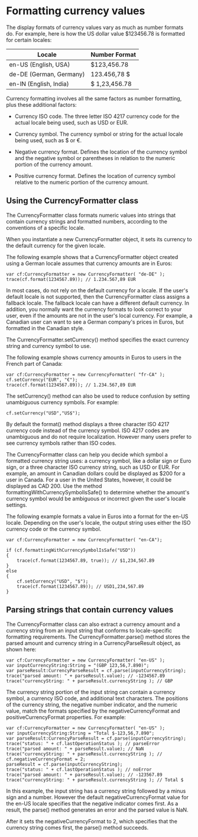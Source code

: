 # Formatting currency values

The display formats of currency values vary as much as number formats do. For
example, here is how the US dollar value \$123456.78 is formatted for certain
locales:

| Locale                  | Number Format  |
| ----------------------- | -------------- |
| en-US (English, USA)    | \$123,456.78   |
| de-DE (German, Germany) | 123.456,78 \$  |
| en-IN (English, India)  | \$ 1,23,456.78 |

Currency formatting involves all the same factors as number formatting, plus
these additional factors:

- Currency ISO code. The three letter ISO 4217 currency code for the actual
  locale being used, such as USD or EUR.

- Currency symbol. The currency symbol or string for the actual locale being
  used, such as \$ or €.

- Negative currency format. Defines the location of the currency symbol and the
  negative symbol or parentheses in relation to the numeric portion of the
  currency amount.

- Positive currency format. Defines the location of currency symbol relative to
  the numeric portion of the currency amount.

## Using the CurrencyFormatter class

The CurrencyFormatter class formats numeric values into strings that contain
currency strings and formatted numbers, according to the conventions of a
specific locale.

When you instantiate a new CurrencyFormatter object, it sets its currency to the
default currency for the given locale.

The following example shows that a CurrencyFormatter object created using a
German locale assumes that currency amounts are in Euros:

    var cf:CurrencyFormatter = new CurrencyFormatter( "de-DE" );
    trace(cf.format(1234567.89)); // 1.234.567,89 EUR

In most cases, do not rely on the default currency for a locale. If the user's
default locale is not supported, then the CurrencyFormatter class assigns a
fallback locale. The fallback locale can have a different default currency. In
addition, you normally want the currency formats to look correct to your user,
even if the amounts are not in the user's local currency. For example, a
Canadian user can want to see a German company's prices in Euros, but formatted
in the Canadian style.

The CurrencyFormatter.setCurrency() method specifies the exact currency string
and currency symbol to use.

The following example shows currency amounts in Euros to users in the French
part of Canada:

    var cf:CurrencyFormatter = new CurrencyFormatter( "fr-CA" );
    cf.setCurrency("EUR", "€");
    trace(cf.format(1234567.89)); // 1.234.567,89 EUR

The setCurrency() method can also be used to reduce confusion by setting
unambiguous currency symbols. For example:

    cf.setCurrency("USD","US$");

By default the format() method displays a three character ISO 4217 currency code
instead of the currency symbol. ISO 4217 codes are unambiguous and do not
require localization. However many users prefer to see currency symbols rather
than ISO codes.

The CurrencyFormatter class can help you decide which symbol a formatted
currency string uses: a currency symbol, like a dollar sign or Euro sign, or a
three character ISO currency string, such as USD or EUR. For example, an amount
in Canadian dollars could be displayed as \$200 for a user in Canada. For a user
in the United States, however, it could be displayed as CAD 200. Use the method
formattingWithCurrencySymbolIsSafe() to determine whether the amount's currency
symbol would be ambiguous or incorrect given the user's locale settings.

The following example formats a value in Euros into a format for the en-US
locale. Depending on the user's locale, the output string uses either the ISO
currency code or the currency symbol.

    var cf:CurrencyFormatter = new CurrencyFormatter( "en-CA");

    if (cf.formattingWithCurrencySymbolIsSafe("USD"))
    {
    	trace(cf.format(1234567.89, true)); // $1,234,567.89
    }
    else
    {
    	cf.setCurrency("USD", "$");
    	trace(cf.format(1234567.89)); // USD1,234,567.89
    }

## Parsing strings that contain currency values

The CurrencyFormatter class can also extract a currency amount and a currency
string from an input string that conforms to locale-specific formatting
requirements. The CurrencyFormatter.parse() method stores the parsed amount and
currency string in a CurrencyParseResult object, as shown here:

    var cf:CurrencyFormatter = new CurrencyFormatter( "en-US" );
    var inputCurrencyString:String = "(GBP 123,56,7.890)";
    var parseResult:CurrencyParseResult = cf.parse(inputCurrencyString);
    trace("parsed amount: " + parseResult.value); // -1234567.89
    trace("currencyString: " + parseResult.currencyString ); // GBP

The currency string portion of the input string can contain a currency symbol, a
currency ISO code, and additional text characters. The positions of the currency
string, the negative number indicator, and the numeric value, match the formats
specified by the negativeCurrencyFormat and positiveCurrencyFormat properties.
For example:

    var cf:CurrencyFormatter = new CurrencyFormatter( "en-US" );
    var inputCurrencyString:String = "Total $-123,56,7.890";
    var parseResult:CurrencyParseResult = cf.parse(inputCurrencyString);
    trace("status: " + cf.lastOperationStatus ); // parseError
    trace("parsed amount: " + parseResult.value); // NaN
    trace("currencyString: " + parseResult.currencyString ); //
    cf.negativeCurrencyFormat = 2;
    parseResult = cf.parse(inputCurrencyString);
    trace("status: " + cf.lastOperationStatus ); // noError
    trace("parsed amount: " + parseResult.value); // -123567.89
    trace("currencyString: " + parseResult.currencyString ); // Total $

In this example, the input string has a currency string followed by a minus sign
and a number. However the default negativeCurrencyFormat value for the en-US
locale specifies that the negative indicator comes first. As a result, the
parse() method generates an error and the parsed value is NaN.

After it sets the negativeCurrencyFormat to 2, which specifies that the currency
string comes first, the parse() method succeeds.
